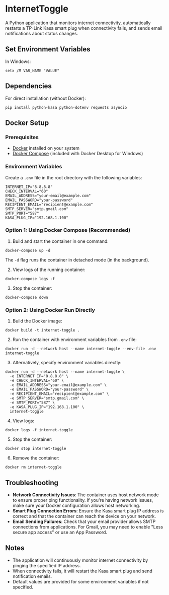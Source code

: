 # InternetToggle

A Python application that monitors internet connectivity, automatically restarts a TP-Link Kasa smart plug when connectivity fails, and sends email notifications about status changes.

## Set Environment Variables

In Windows:
```
setx /M VAR_NAME "VALUE"
```

## Dependencies

For direct installation (without Docker):
```
pip install python-kasa python-dotenv requests asyncio
```

## Docker Setup

### Prerequisites

- [Docker](https://www.docker.com/products/docker-desktop) installed on your system
- [Docker Compose](https://docs.docker.com/compose/install/) (included with Docker Desktop for Windows)

### Environment Variables

Create a `.env` file in the root directory with the following variables:

```
INTERNET_IP="8.8.8.8"
CHECK_INTERVAL="60"
EMAIL_ADDRESS="your-email@example.com"
EMAIL_PASSWORD="your-password"
RECIPIENT_EMAIL="recipient@example.com"
SMTP_SERVER="smtp.gmail.com"
SMTP_PORT="587"
KASA_PLUG_IP="192.168.1.100"
```

### Option 1: Using Docker Compose (Recommended)

1. Build and start the container in one command:

```
docker-compose up -d
```

The `-d` flag runs the container in detached mode (in the background).

2. View logs of the running container:

```
docker-compose logs -f
```

3. Stop the container:

```
docker-compose down
```

### Option 2: Using Docker Run Directly

1. Build the Docker image:

```
docker build -t internet-toggle .
```

2. Run the container with environment variables from `.env` file:

```
docker run -d --network host --name internet-toggle --env-file .env internet-toggle
```

3. Alternatively, specify environment variables directly:

```
docker run -d --network host --name internet-toggle \
  -e INTERNET_IP="8.8.8.8" \
  -e CHECK_INTERVAL="60" \
  -e EMAIL_ADDRESS="your-email@example.com" \
  -e EMAIL_PASSWORD="your-password" \
  -e RECIPIENT_EMAIL="recipient@example.com" \
  -e SMTP_SERVER="smtp.gmail.com" \
  -e SMTP_PORT="587" \
  -e KASA_PLUG_IP="192.168.1.100" \
  internet-toggle
```

4. View logs:

```
docker logs -f internet-toggle
```

5. Stop the container:

```
docker stop internet-toggle
```

6. Remove the container:

```
docker rm internet-toggle
```

## Troubleshooting

- **Network Connectivity Issues**: The container uses host network mode to ensure proper ping functionality. If you're having network issues, make sure your Docker configuration allows host networking.
- **Smart Plug Connection Errors**: Ensure the Kasa smart plug IP address is correct and that the container can reach the device on your network.
- **Email Sending Failures**: Check that your email provider allows SMTP connections from applications. For Gmail, you may need to enable "Less secure app access" or use an App Password.

## Notes

- The application will continuously monitor internet connectivity by pinging the specified IP address.
- When connectivity fails, it will restart the Kasa smart plug and send notification emails.
- Default values are provided for some environment variables if not specified.
